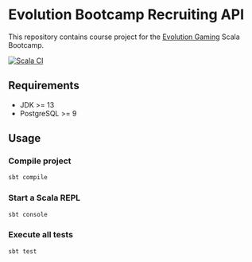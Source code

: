 # Evolution Bootcamp Recruiting API
This repository contains course project for the [Evolution Gaming](https://eng.evolutiongaming.com/) Scala Bootcamp.

[![Scala CI](https://github.com/rokinsky/evolution-bootcamp-api/actions/workflows/scala.yml/badge.svg)](https://github.com/rokinsky/evolution-bootcamp-api/actions/workflows/scala.yml)

## Requirements

* JDK >= 13
* PostgreSQL >= 9

## Usage

### Compile project

```bash
sbt compile
```

### Start a Scala REPL

```bash
sbt console
```

### Execute all tests

```bash
sbt test
```